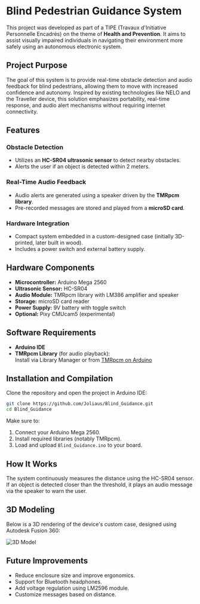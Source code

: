 # Blind Pedestrian Guidance System

This project was developed as part of a TIPE (Travaux d'Initiative Personnelle Encadrés) on the theme of **Health and Prevention**. It aims to assist visually impaired individuals in navigating their environment more safely using an autonomous electronic system.

## Project Purpose

The goal of this system is to provide real-time obstacle detection and audio feedback for blind pedestrians, allowing them to move with increased confidence and autonomy. Inspired by existing technologies like NELO and the Traveller device, this solution emphasizes portability, real-time response, and audio alert mechanisms without requiring internet connectivity.

## Features

### Obstacle Detection
- Utilizes an **HC-SR04 ultrasonic sensor** to detect nearby obstacles.
- Alerts the user if an object is detected within 2 meters.

### Real-Time Audio Feedback
- Audio alerts are generated using a speaker driven by the **TMRpcm library**.
- Pre-recorded messages are stored and played from a **microSD card**.

### Hardware Integration
- Compact system embedded in a custom-designed case (initially 3D-printed, later built in wood).
- Includes a power switch and external battery supply.

## Hardware Components

- **Microcontroller:** Arduino Mega 2560
- **Ultrasonic Sensor:** HC-SR04
- **Audio Module:** TMRpcm library with LM386 amplifier and speaker
- **Storage:** microSD card reader
- **Power Supply:** 9V battery with toggle switch
- **Optional:** Pixy CMUcam5 (experimental)

## Software Requirements

- **Arduino IDE**
- **TMRpcm Library** (for audio playback):  
  Install via Library Manager or from [TMRpcm on Arduino](https://www.arduino.cc/reference/en/libraries/tmrpcm/)

## Installation and Compilation

Clone the repository and open the project in Arduino IDE:

```bash
git clone https://github.com/Joliaus/Blind_Guidance.git
cd Blind_Guidance
```

Make sure to:
1. Connect your Arduino Mega 2560.
2. Install required libraries (notably TMRpcm).
3. Load and upload `Blind_Guidance.ino` to your board.

## How It Works

The system continuously measures the distance using the HC-SR04 sensor. If an object is detected closer than the threshold, it plays an audio message via the speaker to warn the user.

## 3D Modeling

Below is a 3D rendering of the device's custom case, designed using Autodesk Fusion 360:

![3D Model](![image](https://github.com/user-attachments/assets/1bfaee1f-574b-4cd8-8136-2f2eece8078c))  

## Future Improvements

- Reduce enclosure size and improve ergonomics.
- Support for Bluetooth headphones.
- Add voltage regulation using LM2596 module.
- Customize messages based on distance.
